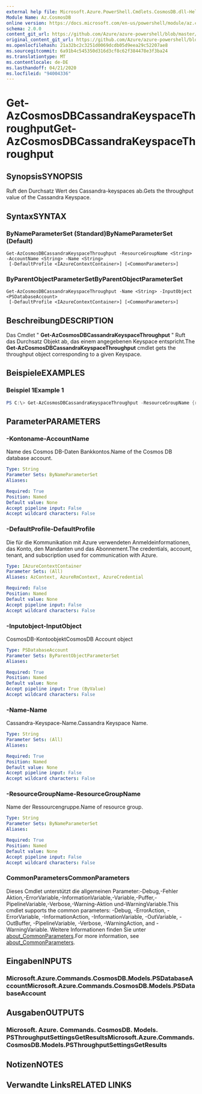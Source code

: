 ```yaml
---
external help file: Microsoft.Azure.PowerShell.Cmdlets.CosmosDB.dll-Help.xml
Module Name: Az.CosmosDB
online version: https://docs.microsoft.com/en-us/powershell/module/az.cosmosdb/get-azcosmosdbcassandrakeyspacethroughput
schema: 2.0.0
content_git_url: https://github.com/Azure/azure-powershell/blob/master/src/CosmosDB/CosmosDB/help/Get-AzCosmosDBCassandraKeyspaceThroughput.md
original_content_git_url: https://github.com/Azure/azure-powershell/blob/master/src/CosmosDB/CosmosDB/help/Get-AzCosmosDBCassandraKeyspaceThroughput.md
ms.openlocfilehash: 21a32bc2c3251d0069dcdb05d9eea29c52207ae8
ms.sourcegitcommit: 6a91b4c545350d316d3cf8c62f384478e3f3ba24
ms.translationtype: MT
ms.contentlocale: de-DE
ms.lasthandoff: 04/21/2020
ms.locfileid: "94004336"
---
```

# <span data-ttu-id="7a362-101">Get-AzCosmosDBCassandraKeyspaceThroughput</span><span class="sxs-lookup"><span data-stu-id="7a362-101">Get-AzCosmosDBCassandraKeyspaceThroughput</span></span>

## <span data-ttu-id="7a362-102">Synopsis</span><span class="sxs-lookup"><span data-stu-id="7a362-102">SYNOPSIS</span></span>
<span data-ttu-id="7a362-103">Ruft den Durchsatz Wert des Cassandra-keyspaces ab.</span><span class="sxs-lookup"><span data-stu-id="7a362-103">Gets the throughput value of the Cassandra Keyspace.</span></span>

## <span data-ttu-id="7a362-104">Syntax</span><span class="sxs-lookup"><span data-stu-id="7a362-104">SYNTAX</span></span>

### <span data-ttu-id="7a362-105">ByNameParameterSet (Standard)</span><span class="sxs-lookup"><span data-stu-id="7a362-105">ByNameParameterSet (Default)</span></span>
```
Get-AzCosmosDBCassandraKeyspaceThroughput -ResourceGroupName <String> -AccountName <String> -Name <String>
 [-DefaultProfile <IAzureContextContainer>] [<CommonParameters>]
```

### <span data-ttu-id="7a362-106">ByParentObjectParameterSet</span><span class="sxs-lookup"><span data-stu-id="7a362-106">ByParentObjectParameterSet</span></span>
```
Get-AzCosmosDBCassandraKeyspaceThroughput -Name <String> -InputObject <PSDatabaseAccount>
 [-DefaultProfile <IAzureContextContainer>] [<CommonParameters>]
```

## <span data-ttu-id="7a362-107">Beschreibung</span><span class="sxs-lookup"><span data-stu-id="7a362-107">DESCRIPTION</span></span>
<span data-ttu-id="7a362-108">Das Cmdlet " **Get-AzCosmosDBCassandraKeyspaceThroughput** " Ruft das Durchsatz Objekt ab, das einem angegebenen Keyspace entspricht.</span><span class="sxs-lookup"><span data-stu-id="7a362-108">The **Get-AzCosmosDBCassandraKeyspaceThroughput** cmdlet gets the throughput object corresponding to a given Keyspace.</span></span>

## <span data-ttu-id="7a362-109">Beispiele</span><span class="sxs-lookup"><span data-stu-id="7a362-109">EXAMPLES</span></span>

### <span data-ttu-id="7a362-110">Beispiel 1</span><span class="sxs-lookup"><span data-stu-id="7a362-110">Example 1</span></span>
```powershell
PS C:\> Get-AzCosmosDBCassandraKeyspaceThroughput -ResourceGroupName {resourceGroupName} -AccountName {accountName} -Name {name}
```

## <span data-ttu-id="7a362-111">Parameter</span><span class="sxs-lookup"><span data-stu-id="7a362-111">PARAMETERS</span></span>

### <span data-ttu-id="7a362-112">-Kontoname</span><span class="sxs-lookup"><span data-stu-id="7a362-112">-AccountName</span></span>
<span data-ttu-id="7a362-113">Name des Cosmos DB-Daten Bankkontos.</span><span class="sxs-lookup"><span data-stu-id="7a362-113">Name of the Cosmos DB database account.</span></span>

```yaml
Type: String
Parameter Sets: ByNameParameterSet
Aliases:

Required: True
Position: Named
Default value: None
Accept pipeline input: False
Accept wildcard characters: False
```

### <span data-ttu-id="7a362-114">-DefaultProfile</span><span class="sxs-lookup"><span data-stu-id="7a362-114">-DefaultProfile</span></span>
<span data-ttu-id="7a362-115">Die für die Kommunikation mit Azure verwendeten Anmeldeinformationen, das Konto, den Mandanten und das Abonnement.</span><span class="sxs-lookup"><span data-stu-id="7a362-115">The credentials, account, tenant, and subscription used for communication with Azure.</span></span>

```yaml
Type: IAzureContextContainer
Parameter Sets: (All)
Aliases: AzContext, AzureRmContext, AzureCredential

Required: False
Position: Named
Default value: None
Accept pipeline input: False
Accept wildcard characters: False
```

### <span data-ttu-id="7a362-116">-Inputobject</span><span class="sxs-lookup"><span data-stu-id="7a362-116">-InputObject</span></span>
<span data-ttu-id="7a362-117">CosmosDB-Kontoobjekt</span><span class="sxs-lookup"><span data-stu-id="7a362-117">CosmosDB Account object</span></span>

```yaml
Type: PSDatabaseAccount
Parameter Sets: ByParentObjectParameterSet
Aliases:

Required: True
Position: Named
Default value: None
Accept pipeline input: True (ByValue)
Accept wildcard characters: False
```

### <span data-ttu-id="7a362-118">-Name</span><span class="sxs-lookup"><span data-stu-id="7a362-118">-Name</span></span>
<span data-ttu-id="7a362-119">Cassandra-Keyspace-Name.</span><span class="sxs-lookup"><span data-stu-id="7a362-119">Cassandra Keyspace Name.</span></span>

```yaml
Type: String
Parameter Sets: (All)
Aliases:

Required: True
Position: Named
Default value: None
Accept pipeline input: False
Accept wildcard characters: False
```

### <span data-ttu-id="7a362-120">-ResourceGroupName</span><span class="sxs-lookup"><span data-stu-id="7a362-120">-ResourceGroupName</span></span>
<span data-ttu-id="7a362-121">Name der Ressourcengruppe.</span><span class="sxs-lookup"><span data-stu-id="7a362-121">Name of resource group.</span></span>

```yaml
Type: String
Parameter Sets: ByNameParameterSet
Aliases:

Required: True
Position: Named
Default value: None
Accept pipeline input: False
Accept wildcard characters: False
```

### <span data-ttu-id="7a362-122">CommonParameters</span><span class="sxs-lookup"><span data-stu-id="7a362-122">CommonParameters</span></span>
<span data-ttu-id="7a362-123">Dieses Cmdlet unterstützt die allgemeinen Parameter:-Debug,-Fehler Aktion,-ErrorVariable,-InformationVariable,-Variable,-Puffer,-PipelineVariable,-Verbose,-Warning-Aktion und-WarningVariable.</span><span class="sxs-lookup"><span data-stu-id="7a362-123">This cmdlet supports the common parameters: -Debug, -ErrorAction, -ErrorVariable, -InformationAction, -InformationVariable, -OutVariable, -OutBuffer, -PipelineVariable, -Verbose, -WarningAction, and -WarningVariable.</span></span> <span data-ttu-id="7a362-124">Weitere Informationen finden Sie unter [about_CommonParameters](http://go.microsoft.com/fwlink/?LinkID=113216).</span><span class="sxs-lookup"><span data-stu-id="7a362-124">For more information, see [about_CommonParameters](http://go.microsoft.com/fwlink/?LinkID=113216).</span></span>

## <span data-ttu-id="7a362-125">Eingaben</span><span class="sxs-lookup"><span data-stu-id="7a362-125">INPUTS</span></span>

### <span data-ttu-id="7a362-126">Microsoft.Azure.Commands.CosmosDB.Models.PSDatabaseAccount</span><span class="sxs-lookup"><span data-stu-id="7a362-126">Microsoft.Azure.Commands.CosmosDB.Models.PSDatabaseAccount</span></span>

## <span data-ttu-id="7a362-127">Ausgaben</span><span class="sxs-lookup"><span data-stu-id="7a362-127">OUTPUTS</span></span>

### <span data-ttu-id="7a362-128">Microsoft. Azure. Commands. CosmosDB. Models. PSThroughputSettingsGetResults</span><span class="sxs-lookup"><span data-stu-id="7a362-128">Microsoft.Azure.Commands.CosmosDB.Models.PSThroughputSettingsGetResults</span></span>

## <span data-ttu-id="7a362-129">Notizen</span><span class="sxs-lookup"><span data-stu-id="7a362-129">NOTES</span></span>

## <span data-ttu-id="7a362-130">Verwandte Links</span><span class="sxs-lookup"><span data-stu-id="7a362-130">RELATED LINKS</span></span>
